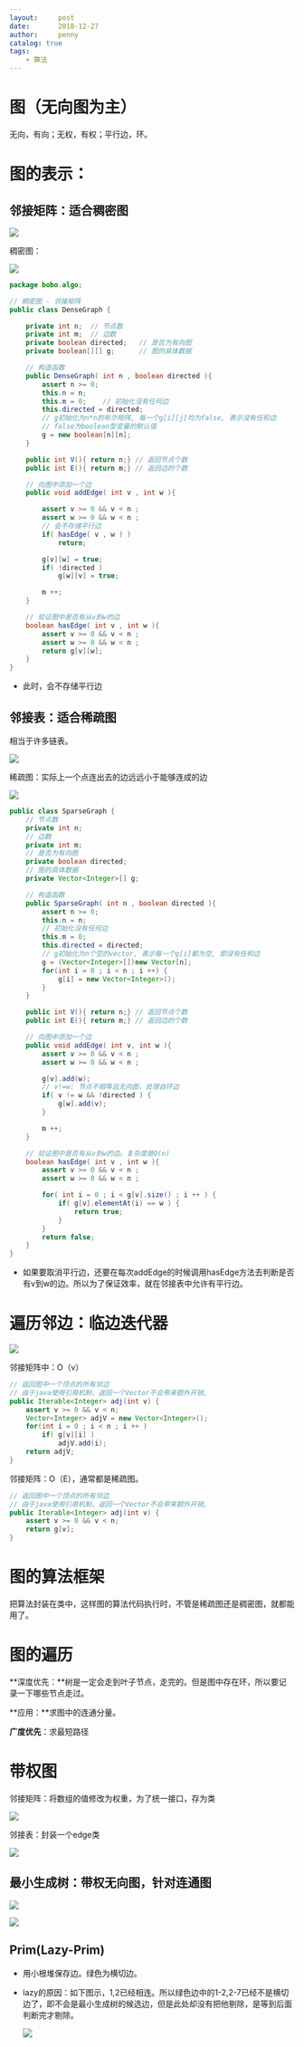 ```yaml
---
layout:     post
date:       2018-12-27
author:     penny
catalog: true
tags:
    - 算法
---
```


# 图（无向图为主）

无向，有向；无权，有权；平行边，环。

# 图的表示：

## 邻接矩阵：适合稠密图

![](assets/1543387188744.png)

稠密图：

![](assets/1543387491771.png)


```java
package bobo.algo;

// 稠密图 - 邻接矩阵
public class DenseGraph {

    private int n;  // 节点数
    private int m;  // 边数
    private boolean directed;   // 是否为有向图
    private boolean[][] g;      // 图的具体数据

    // 构造函数
    public DenseGraph( int n , boolean directed ){
        assert n >= 0;
        this.n = n;
        this.m = 0;    // 初始化没有任何边
        this.directed = directed;
        // g初始化为n*n的布尔矩阵, 每一个g[i][j]均为false, 表示没有任和边
        // false为boolean型变量的默认值
        g = new boolean[n][n];
    }

    public int V(){ return n;} // 返回节点个数
    public int E(){ return m;} // 返回边的个数

    // 向图中添加一个边
    public void addEdge( int v , int w ){

        assert v >= 0 && v < n ;
        assert w >= 0 && w < n ;
		// 会不存储平行边
        if( hasEdge( v , w ) )
            return;

        g[v][w] = true;
        if( !directed )
            g[w][v] = true;

        m ++;
    }

    // 验证图中是否有从v到w的边
    boolean hasEdge( int v , int w ){
        assert v >= 0 && v < n ;
        assert w >= 0 && w < n ;
        return g[v][w];
    }
}
```

- 此时，会不存储平行边

## 邻接表：适合稀疏图

相当于许多链表。

![](assets/1543387246545.png)

稀疏图：实际上一个点连出去的边远远小于能够连成的边

![](assets/1543387524871.png)


```java
public class SparseGraph {
    // 节点数
    private int n;
    // 边数
    private int m;
    // 是否为有向图
    private boolean directed;
    // 图的具体数据
    private Vector<Integer>[] g;

    // 构造函数
    public SparseGraph( int n , boolean directed ){
        assert n >= 0;
        this.n = n;
        // 初始化没有任何边
        this.m = 0;
        this.directed = directed;
        // g初始化为n个空的vector, 表示每一个g[i]都为空, 即没有任和边
        g = (Vector<Integer>[])new Vector[n];
        for(int i = 0 ; i < n ; i ++) {
            g[i] = new Vector<Integer>();
        }
    }

    public int V(){ return n;} // 返回节点个数
    public int E(){ return m;} // 返回边的个数

    // 向图中添加一个边
    public void addEdge( int v, int w ){
        assert v >= 0 && v < n ;
        assert w >= 0 && w < n ;

        g[v].add(w);
        // v!=w: 节点不相等且无向图，处理自环边
        if( v != w && !directed ) {
            g[w].add(v);
        }

        m ++;
    }

    // 验证图中是否有从v到w的边。复杂度是O(n)
    boolean hasEdge( int v , int w ){
        assert v >= 0 && v < n ;
        assert w >= 0 && w < n ;

        for( int i = 0 ; i < g[v].size() ; i ++ ) {
            if( g[v].elementAt(i) == w ) {
                return true;
            }
        }
        return false;
    }
}
```

- 如果要取消平行边，还要在每次addEdge的时候调用hasEdge方法去判断是否有v到w的边。所以为了保证效率，就在邻接表中允许有平行边。

# 遍历邻边：临边迭代器

![](assets/1543389173438.png)


邻接矩阵中：O（v）

```java
// 返回图中一个顶点的所有邻边
// 由于java使用引用机制，返回一个Vector不会带来额外开销,
public Iterable<Integer> adj(int v) {
    assert v >= 0 && v < n;
    Vector<Integer> adjV = new Vector<Integer>();
    for(int i = 0 ; i < n ; i ++ )
        if( g[v][i] )
            adjV.add(i);
    return adjV;
}
```

邻接矩阵：O（E），通常都是稀疏图。

```java
// 返回图中一个顶点的所有邻边
// 由于java使用引用机制，返回一个Vector不会带来额外开销,
public Iterable<Integer> adj(int v) {
    assert v >= 0 && v < n;
    return g[v];
}
```

# 图的算法框架

把算法封装在类中，这样图的算法代码执行时，不管是稀疏图还是稠密图，就都能用了。

# 图的遍历

**深度优先：**树是一定会走到叶子节点，走完的。但是图中存在环，所以要记录一下哪些节点走过。

**应用：**求图中的连通分量。


**广度优先**：求最短路径

# 带权图

邻接矩阵：将数组的值修改为权重，为了统一接口，存为类

![](assets/1543395011215.png)

邻接表：封装一个edge类

![](assets/1543394991054.png)

## 最小生成树：带权无向图，针对连通图

![](assets/1543396064536.png)

![](assets/1543396264058.png)

## Prim(Lazy-Prim)

- 用小根堆保存边。绿色为横切边。

- lazy的原因：如下图示，1,2已经相连。所以绿色边中的1-2,2-7已经不是横切边了，即不会是最小生成树的候选边，但是此处却没有把他剔除，是等到后面判断完才剔除。

  ![](assets/1543396441401.png)

